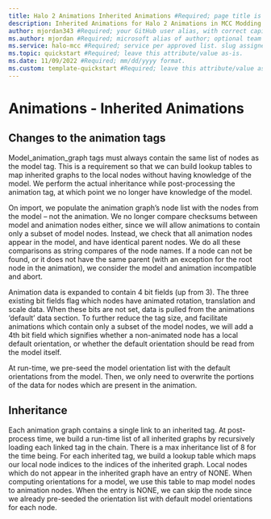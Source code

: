 ```yaml
---
title: Halo 2 Animations Inherited Animations #Required; page title is displayed in search results. Include the brand.
description: Inherited Animations for Halo 2 Animations in MCC Modding Documentation. #Required; article description that is displayed in search results. 
author: mjordan343 #Required; your GitHub user alias, with correct capitalization.
ms.author: mjordan #Required; microsoft alias of author; optional team alias.
ms.service: halo-mcc #Required; service per approved list. slug assigned by ACOM.
ms.topic: quickstart #Required; leave this attribute/value as-is.
ms.date: 11/09/2022 #Required; mm/dd/yyyy format.
ms.custom: template-quickstart #Required; leave this attribute/value as-is.
---
```


# Animations - Inherited Animations

## Changes to the animation tags

Model_animation_graph tags must always contain the same list of nodes as the model tag. This is a requirement so that we can build lookup tables to map inherited graphs to the local nodes without having knowledge of the model. We perform the actual inheritance while post-processing the animation tag, at which point we no longer have knowledge of the model.

On import, we populate the animation graph’s node list with the nodes from the model – not the animation. We no longer compare checksums between model and animation nodes either, since we will allow animations to contain only a subset of model nodes. Instead, we check that all animation nodes appear in the model, and have identical parent nodes. We do all these comparisons as string compares of the node names. If a node can not be found, or it does not have the same parent (with an exception for the root node in the animation), we consider the model and animation incompatible and abort.

Animation data is expanded to contain 4 bit fields (up from 3). The three existing bit fields flag which nodes have animated rotation, translation and scale data. When these bits are not set, data is pulled from the animations ‘default’ data section. To further reduce the tag size, and facilitate animations which contain only a subset of the model nodes, we will add a 4th bit field which signifies whether a non-animated node has a local default orientation, or whether the default orientation should be read from the model itself.

At run-time, we pre-seed the model orientation list with the default orientations from the model. Then, we only need to overwrite the portions of the data for nodes which are present in the animation.

## Inheritance

Each animation graph contains a single link to an inherited tag. At post-process time, we build a run-time list of all inherited graphs by recursively loading each linked tag in the chain. There is a max inheritance list of 8 for the time being. For each inherited tag, we build a lookup table which maps our local node indices to the indices of the inherited graph. Local nodes which do not appear in the inherited graph have an entry of NONE. When computing orientations for a model, we use this table to map model nodes to animation nodes. When the entry is NONE, we can skip the node since we already pre-seeded the orientation list with default model orientations for each node.
